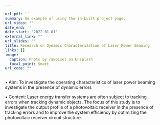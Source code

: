 ```yaml
---

url_pdf: ''
summary: An example of using the in-built project page.
url_video: ""
date_end: ''
date_start: '2022-01-01'
external_link: ""
url_slides: ""
title: Research on Dynamic Characterization of Laser Power Beaming
links: []
image:
  caption: Photo by rawpixel on Unsplash
  focal_point: Smart
url_code: ""
---
```

• Aim: To investigate the operating characteristics of laser power beaming systems in the presence of dynamic errors

• Content: Laser energy transfer systems are often subject to tracking errors when tracking dynamic objects. The focus of this study is to investigate the output profile of a photovoltaic receiver in the presence of tracking errors and to improve the system efficiency by optimizing the photovoltaic receiver circuit structure.
